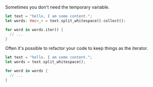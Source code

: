 Sometimes you don't need the temporary variable.

```rust
let text = "hello, I am some content.";
let words: Vec<_> = text.split_whitespace().collect();

for word in words.iter() {
  // ...
}
```

Often it's possible to refactor your code to keep things as the iterator. 

```rust
let text = "hello, I am some content.";
let words = text.split_whitespace();

for word in words {
  // ...
}
```
